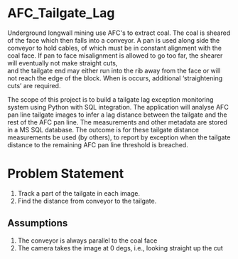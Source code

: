 # AFC_Tailgate_Lag
Underground longwall mining use AFC's to extract coal. The coal is sheared of the face which then falls into a conveyor. A pan is used along side the conveyor to hold cables,
of which must be in constant alignment with the coal face. If pan to face misalignment is allowed to go too far, the shearer will eventually not make straight cuts,  
and the tailgate end may either run into the rib away from the face or will not reach the edge of the block. When is occurs, additional ‘straightening cuts’ are required.

The scope of this project is to build a tailgate lag exception monitoring system using Python with SQL integration. The application will analyse AFC pan line tailgate images 
to infer a lag distance between the tailgate and the rest of the AFC pan line. The measurements and other metadata are stored in a MS SQL database. The outcome is for 
these tailgate distance measurements be used (by others), to report by exception when the tailgate distance to the remaining AFC pan line threshold is breached.


# Problem Statement

1. Track a part of the tailgate in each image.
2. Find the distance from conveyor to the tailgate.

## Assumptions

1. The conveyor is always parallel to the coal face
2. The camera takes the image at 0 degs, i.e., looking straight up the cut

